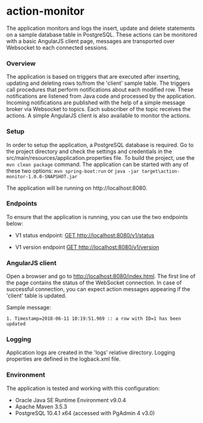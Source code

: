 # action-monitor

The application monitors and logs the insert, update and delete statements on a sample database table in PostgreSQL.
These actions can be monitored with a basic AngularJS client page, messages are transported over Websocket to each connected sessions.
 
### Overview

The application is based on triggers that are executed after inserting, updating and deleting rows to/from 
the 'client' sample table. The triggers call procedures that perform notifications about each modified row.
These notifications are listened from Java code and processed by the application. 
Incoming notifications are published with the help of a simple message broker via Websocket to topics. 
Each subscriber of the topic receives the actions.
A simple AngularJS client is also available to monitor the actions.


### Setup

In order to setup the application, a PostgreSQL database is required. Go to the project directory and
check the settings and credentials in the src/main/resources/application.properties file. To build the project, use the `mvn clean package` command. The application can be started with any of these two options:
`mvn spring-boot:run` or `java -jar target\action-monitor-1.0.0-SNAPSHOT.jar`

The application will be running on http://localhost:8080.


### Endpoints

To ensure that the application is running, you can use the two endpoints below:

- V1 status endpoint: [GET http://localhost:8080/v1/status](http://localhost:8080/v1/status)

- V1 version endpoint [GET http://localhost:8080/v1/version](http://localhost:8080/v1/version)



### AngularJS client

Open a browser and go to [http://localhost:8080/index.html](http://localhost:8080/index.html). The first line of the page contains the status of the WebSocket connection.
In case of successful connection, you can expect action messages appearing if the 'client' table is updated.

Sample message:

`1. Timestamp=2018-06-11 10:19:51.969 :: a row with ID=1 has been updated`

### Logging

Application logs are created in the 'logs' relative directory. Logging properties are defined in the logback.xml file.

### Environment

The application is tested and working with this configuration:
 - Oracle Java SE Runtime Environment v9.0.4
 - Apache Maven 3.5.3
 - PostgreSQL 10.4.1 x64 (accessed with PgAdmin 4 v3.0)